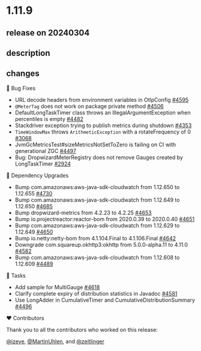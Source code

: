 # 1.11.9

## release on 20240304

## description

## changes

🐞 Bug Fixes

* URL decode headers from environment variables in OtlpConfig <a href="https://github.com/micrometer-metrics/micrometer/pull/4595" data-hovercard-type="pull_request" data-hovercard-url="/micrometer-metrics/micrometer/pull/4595/hovercard">#4595</a>
* <code>@MeterTag</code> does not work on package private method <a href="https://github.com/micrometer-metrics/micrometer/pull/4506" data-hovercard-type="pull_request" data-hovercard-url="/micrometer-metrics/micrometer/pull/4506/hovercard">#4506</a>
* DefaultLongTaskTimer class throws an IllegalArgumentException when percentiles is empty <a href="https://github.com/micrometer-metrics/micrometer/issues/4482" data-hovercard-type="issue" data-hovercard-url="/micrometer-metrics/micrometer/issues/4482/hovercard">#4482</a>
* Stackdriver exception trying to publish metrics during shutdown <a href="https://github.com/micrometer-metrics/micrometer/issues/4353" data-hovercard-type="issue" data-hovercard-url="/micrometer-metrics/micrometer/issues/4353/hovercard">#4353</a>
* <code>TimeWindowMax</code> throws <code>ArithmeticException</code> with a rotateFrequency of 0 <a href="https://github.com/micrometer-metrics/micrometer/issues/3068" data-hovercard-type="issue" data-hovercard-url="/micrometer-metrics/micrometer/issues/3068/hovercard">#3068</a>
* JvmGcMetricsTest#sizeMetricsNotSetToZero is failing on CI with generational ZGC <a href="https://github.com/micrometer-metrics/micrometer/issues/4497" data-hovercard-type="issue" data-hovercard-url="/micrometer-metrics/micrometer/issues/4497/hovercard">#4497</a>
* Bug: DropwizardMeterRegistry does not remove Gauges created by LongTaskTimer <a href="https://github.com/micrometer-metrics/micrometer/issues/2924" data-hovercard-type="issue" data-hovercard-url="/micrometer-metrics/micrometer/issues/2924/hovercard">#2924</a>

🔨 Dependency Upgrades

* Bump com.amazonaws:aws-java-sdk-cloudwatch from 1.12.650 to 1.12.655 <a href="https://github.com/micrometer-metrics/micrometer/pull/4730" data-hovercard-type="pull_request" data-hovercard-url="/micrometer-metrics/micrometer/pull/4730/hovercard">#4730</a>
* Bump com.amazonaws:aws-java-sdk-cloudwatch from 1.12.649 to 1.12.650 <a href="https://github.com/micrometer-metrics/micrometer/pull/4685" data-hovercard-type="pull_request" data-hovercard-url="/micrometer-metrics/micrometer/pull/4685/hovercard">#4685</a>
* Bump dropwizard-metrics from 4.2.23 to 4.2.25 <a href="https://github.com/micrometer-metrics/micrometer/pull/4653" data-hovercard-type="pull_request" data-hovercard-url="/micrometer-metrics/micrometer/pull/4653/hovercard">#4653</a>
* Bump io.projectreactor:reactor-bom from 2020.0.39 to 2020.0.40 <a href="https://github.com/micrometer-metrics/micrometer/pull/4651" data-hovercard-type="pull_request" data-hovercard-url="/micrometer-metrics/micrometer/pull/4651/hovercard">#4651</a>
* Bump com.amazonaws:aws-java-sdk-cloudwatch from 1.12.629 to 1.12.649 <a href="https://github.com/micrometer-metrics/micrometer/pull/4650" data-hovercard-type="pull_request" data-hovercard-url="/micrometer-metrics/micrometer/pull/4650/hovercard">#4650</a>
* Bump io.netty:netty-bom from 4.1.104.Final to 4.1.106.Final <a href="https://github.com/micrometer-metrics/micrometer/pull/4642" data-hovercard-type="pull_request" data-hovercard-url="/micrometer-metrics/micrometer/pull/4642/hovercard">#4642</a>
* Downgrade com.squareup.okhttp3:okhttp from 5.0.0-alpha.11 to 4.11.0 <a class="issue-link js-issue-link" data-error-text="Failed to load title" data-id="2086253667" data-permission-text="Title is private" data-url="https://github.com/micrometer-metrics/micrometer/issues/4582" data-hovercard-type="pull_request" data-hovercard-url="/micrometer-metrics/micrometer/pull/4582/hovercard" href="https://github.com/micrometer-metrics/micrometer/pull/4582">#4582</a>
* Bump com.amazonaws:aws-java-sdk-cloudwatch from 1.12.608 to 1.12.609 <a href="https://github.com/micrometer-metrics/micrometer/pull/4489" data-hovercard-type="pull_request" data-hovercard-url="/micrometer-metrics/micrometer/pull/4489/hovercard">#4489</a>

📝 Tasks

* Add sample for MultiGauge <a href="https://github.com/micrometer-metrics/micrometer/pull/4618" data-hovercard-type="pull_request" data-hovercard-url="/micrometer-metrics/micrometer/pull/4618/hovercard">#4618</a>
* Clarify complete expiry of distribution statistics in Javadoc <a href="https://github.com/micrometer-metrics/micrometer/pull/4581" data-hovercard-type="pull_request" data-hovercard-url="/micrometer-metrics/micrometer/pull/4581/hovercard">#4581</a>
* Use LongAdder in CumulativeTimer and CumulativeDistributionSummary <a href="https://github.com/micrometer-metrics/micrometer/pull/4496" data-hovercard-type="pull_request" data-hovercard-url="/micrometer-metrics/micrometer/pull/4496/hovercard">#4496</a>

❤️ Contributors

Thank you to all the contributors who worked on this release:

<a class="user-mention notranslate" data-hovercard-type="user" data-hovercard-url="/users/izeye/hovercard" data-octo-click="hovercard-link-click" data-octo-dimensions="link_type:self" href="https://github.com/izeye">@izeye</a>, <a class="user-mention notranslate" data-hovercard-type="user" data-hovercard-url="/users/MartinUhlen/hovercard" data-octo-click="hovercard-link-click" data-octo-dimensions="link_type:self" href="https://github.com/MartinUhlen">@MartinUhlen</a>, and <a class="user-mention notranslate" data-hovercard-type="user" data-hovercard-url="/users/zeitlinger/hovercard" data-octo-click="hovercard-link-click" data-octo-dimensions="link_type:self" href="https://github.com/zeitlinger">@zeitlinger</a>

